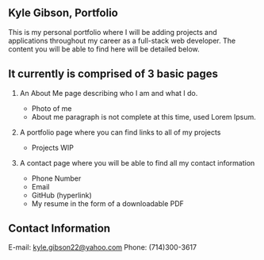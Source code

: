 **Kyle Gibson, Portfolio**
-----------
This is my personal portfolio where I will be adding projects and applications throughout my career as a full-stack web developer. The content you will be able to find here will be detailed below. 

**It currently is comprised of 3 basic pages**
-----------
1. An About Me page describing who I am and what I do. 
    - Photo of me
    - About me paragraph is not complete at this time, used Lorem Ipsum.

2. A portfolio page where you can find links to all of my projects
    - Projects WIP

3.  A contact page where you will be able to find all my contact information
    - Phone Number  
    - Email
    - GitHub (hyperlink)
    - My resume in the form of a downloadable PDF

**Contact Information**
----------
E-mail: kyle.gibson22@yahoo.com
Phone: (714)300-3617
